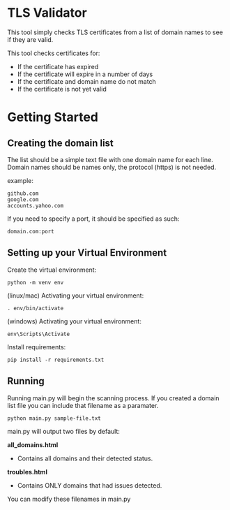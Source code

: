 # TLS Validator
This tool simply checks TLS certificates from a list of domain names to see if they are valid.

This tool checks certificates for:
* If the certificate has expired
* If the certificate will expire in a number of days
* If the certificate and domain name do not match 
* If the certificate is not yet valid 

# Getting Started

## Creating the domain list
The list should be a simple text file with one domain name for each line.
Domain names should be names only, the protocol (https) is not needed.

example:
```
github.com
google.com
accounts.yahoo.com 
```

If you need to specify a port, it should be specified as such:
```
domain.com:port
```

## Setting up your Virtual Environment 
Create the virtual environment:
```
python -m venv env
```

(linux/mac) Activating your virtual environment:
```
. env/bin/activate
```

(windows) Activating your virtual environment:
```
env\Scripts\Activate
```

Install requirements:
```
pip install -r requirements.txt
```

## Running
Running main.py will begin the scanning process. If you created a domain list file you can include that filename as a paramater.
```
python main.py sample-file.txt
```
main.py will output two files by default:

**all_domains.html**
* Contains all domains and their detected status.

**troubles.html**
* Contains ONLY domains that had issues detected.

You can modify these filenames in main.py